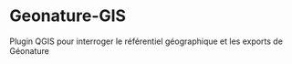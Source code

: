 # Geonature-GIS
Plugin QGIS pour interroger le référentiel géographique et les exports de Géonature 
